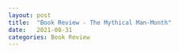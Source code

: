```yaml
---
layout: post
title:  "Book Review - The Mythical Man-Month"
date:   2021-08-31 
categories: Book Review
---
```

